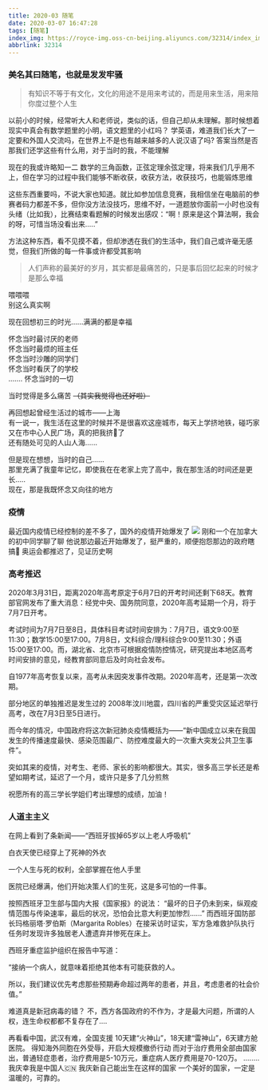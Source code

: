 ```yaml
---
title: 2020-03 随笔
date: 2020-03-07 16:47:28
tags: [随笔]
index_img: https://royce-img.oss-cn-beijing.aliyuncs.com/32314/index_img.webp
abbrlink: 32314
---
```


### 美名其曰随笔，也就是发发牢骚

> 有知识不等于有文化，文化的用途不是用来考试的，而是用来生活，用来陪你度过整个人生

以前小的时候，经常听大人和老师说，类似的话，但自己却从未理解。那时候想着现实中真会有数学题里的小明，语文题里的小红吗？
学英语，难道我们长大了一定要和外国人交流吗，在世界上不是也有越来越多的人说汉语了吗?
答案当然是否
那我们还学这些有什么用，对于当时的我，不能理解

现在的我或许略知一二
数学的三角函数，正弦定理余弦定理，将来我们几乎用不上，但在学习的过程中我们能够不断收获，收获方法，收获技巧，也能锻炼思维

这些东西重要吗，不说大家也知道。就比如参加信息竞赛，我相信坐在电脑前的参赛者码力都差不多，但你没方法没技巧，思维不好，一道题放你面前一小时也没有头绪（比如我），比赛结束看题解的时候发出感叹：“啊！原来是这个算法啊，我会的呀，可惜当场没看出来.....”

方法这种东西，看不见摸不着，但却渗透在我们的生活中，我们自己或许毫无感觉，但我们所做的每一件事或许都受其影响


> 人们声称的最美好的岁月，其实都是最痛苦的，只是事后回忆起来的时候才是那么幸福

喂喂喂  
别这么真实啊

现在回想初三的时光......满满的都是幸福

怀念当时最讨厌的老师  
怀念当时最烦的班主任  
怀念当时沙雕的同学们  
怀念当时看厌了的学校  
.......
怀念当时的一切

当时觉得是多么痛苦 ~~（其实我觉得也还好啦）~~  


再回想起曾经生活过的城市——上海  
有一说一，我生活在这里的时候并不是很喜欢这座城市，每天上学挤地铁，碰巧家又在市中心人民广场，真的把我挤🤮了  
还有随处可见的人山人海......

但是现在想想，当时的自己......  
那里充满了我童年记忆，即使我在在老家上完了高中，我在那生活的时间还是更长.....  
现在，那是我既怀念又向往的地方

### 疫情
最近国内疫情已经控制的差不多了，国外的疫情开始爆发了
![](https://royce-img.oss-cn-beijing.aliyuncs.com/32314/01.webp)
刚和一个在加拿大的初中同学聊了聊
他说那边最近开始爆发了，挺严重的，顺便抱怨那边的政府瞎搞🤣
奥运会都推迟了，见证历史啊

### 高考推迟
2020年3月31日，距离2020年高考原定于6月7日的开考时间还剩下68天。教育部官网发布了重大消息：经党中央、国务院同意，2020年高考延期一个月，将于7月7日开考。

考试时间为7月7日至8日，具体科目考试时间安排为：7月7日，语文9:00至11:30；数学15:00至17:00。7月8日，文科综合/理科综合9:00至11:30；外语15:00至17:00。而，湖北省、北京市可根据疫情防控情况，研究提出本地区高考时间安排的意见，经教育部同意后及时向社会发布。

自1977年高考恢复以来，高考从未因突发事件改期。2020年高考，还是第一次改期。

部分地区的单独推迟是发生过的
2008年汶川地震，四川省的严重受灾区延迟举行高考，改在7月3日至5日进行。

而今年的情况，中国政府将这次新冠肺炎疫情概括为——“新中国成立以来在我国发生的传播速度最快、感染范围最广、防控难度最大的一次重大突发公共卫生事件”。

 突如其来的疫情，对考生、老师、家长的影响都很大。其实，很多高三学长还是希望如期考试，延迟了一个月，或许只是多了几分煎熬

祝愿所有的高三学长学姐们考出理想的成绩，加油！


### 人道主主义
在网上看到了条新闻——“西班牙拔掉65岁以上老人呼吸机”

白衣天使已经穿上了死神的外衣

一个人生与死的权利，全部掌握在他人手里

医院已经爆满，他们开始决策人们的生死，这是多可怕的一件事。

按照西班牙卫生部与国内大报《国家报》的说法：
“最坏的日子仍未到来，纵观疫情范围与传染速率，最后的状况，恐怕会比意大利更加惨烈......”
而西班牙国防部长玛格丽塔·罗伯斯（Margarita Robles）在接采访时证实，军方急难救护队执行任务时发现许多独居老人遭遗弃并惨死在床上。


西班牙重症监护组织在报告中写道：

“接纳一个病人，就意味着拒绝其他本有可能获救的人。

所以，我们建议优先考虑那些预期寿命超过两年的患者，并且，考虑患者的社会价值。”


难道真是新冠病毒的错？
不，西方各国政府的不作为，才是最大问题，所谓的人权，连生命权都都不复存在了....

再看看中国，武汉有难，全国支援
10天建“火神山”，18天建“雷神山”，6天建方舱医院。
得知海外同胞在外受辱，开启大规模撤侨行动
而对于治疗费用全部由国家出，普通轻症患者，治疗费用是5-10万元，重症病人医疗费用是70-120万。
........
我庆幸我是中国人🇨🇳
我庆新自己能出生在这样的国家
一个美好的国家，一定是温暖的，可靠的。

